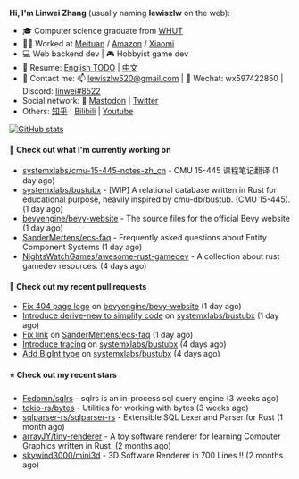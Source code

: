 **Hi, I'm Linwei Zhang** (usually naming **lewiszlw** on the web):
- 🎓 Computer science graduate from [WHUT](https://en.wikipedia.org/wiki/Wuhan_University_of_Technology)
- 👨‍💻 Worked at [Meituan](https://about.meituan.com/home) / [Amazon](https://www.amazon.com/) / [Xiaomi](https://www.mi.com/)
- 💻 Web backend dev | 🎮 Hobbyist game dev
- 📄 Resume: [English TODO](https://github.com/lewiszlw/lewiszlw/blob/main/Resume_EN.md) | [中文](https://github.com/lewiszlw/lewiszlw/blob/main/Resume_CN.md)
- 📱 Contact me: 📫 [lewiszlw520@gmail.com](mailto:lewiszlw520@gmail.com) | 💬 Wechat: wx597422850 | Discord: [linwei#8522](http://discordapp.com/users/891664307035713576)
- Social network: 🦣 [Mastodon](https://mastodon.world/@lewiszlw) | [Twitter](https://twitter.com/lewiszlw)
- Others: [知乎](https://www.zhihu.com/people/tian-qian-zhu-wu-ya) | [Bilibili](https://space.bilibili.com/43876861) | [Youtube](https://www.youtube.com/channel/UCnvri1tqAjxsp9nGQ63zUNw)

[![GitHub stats](https://github-readme-stats.vercel.app/api?username=lewiszlw&count_private=true&show_icons=true&theme=solarized-dark&include_all_commits=true)](https://github.com/anuraghazra/github-readme-stats)

#### 👷 Check out what I'm currently working on

- [systemxlabs/cmu-15-445-notes-zh_cn](https://github.com/systemxlabs/cmu-15-445-notes-zh_cn) - CMU 15-445 课程笔记翻译 (1 day ago)
- [systemxlabs/bustubx](https://github.com/systemxlabs/bustubx) - [WIP] A relational database written in Rust for educational purpose, heavily inspired by cmu-db/bustub. (CMU 15-445). (1 day ago)
- [bevyengine/bevy-website](https://github.com/bevyengine/bevy-website) - The source files for the official Bevy website (1 day ago)
- [SanderMertens/ecs-faq](https://github.com/SanderMertens/ecs-faq) - Frequently asked questions about Entity Component Systems (1 day ago)
- [NightsWatchGames/awesome-rust-gamedev](https://github.com/NightsWatchGames/awesome-rust-gamedev) - A collection about rust gamedev resources. (4 days ago)

#### 🔨 Check out my recent pull requests

- [Fix 404 page logo](https://github.com/bevyengine/bevy-website/pull/739) on [bevyengine/bevy-website](https://github.com/bevyengine/bevy-website) (1 day ago)
- [Introduce derive-new to simplify code](https://github.com/systemxlabs/bustubx/pull/48) on [systemxlabs/bustubx](https://github.com/systemxlabs/bustubx) (1 day ago)
- [Fix link](https://github.com/SanderMertens/ecs-faq/pull/19) on [SanderMertens/ecs-faq](https://github.com/SanderMertens/ecs-faq) (1 day ago)
- [Introduce tracing](https://github.com/systemxlabs/bustubx/pull/47) on [systemxlabs/bustubx](https://github.com/systemxlabs/bustubx) (4 days ago)
- [Add BigInt type](https://github.com/systemxlabs/bustubx/pull/46) on [systemxlabs/bustubx](https://github.com/systemxlabs/bustubx) (4 days ago)

#### ⭐ Check out my recent stars

- [Fedomn/sqlrs](https://github.com/Fedomn/sqlrs) - sqlrs is an in-process sql query engine (3 weeks ago)
- [tokio-rs/bytes](https://github.com/tokio-rs/bytes) - Utilities for working with bytes (3 weeks ago)
- [sqlparser-rs/sqlparser-rs](https://github.com/sqlparser-rs/sqlparser-rs) - Extensible SQL Lexer and Parser for Rust (1 month ago)
- [arrayJY/tiny-renderer](https://github.com/arrayJY/tiny-renderer) - A toy software renderer for learning Computer Graphics written in Rust. (2 months ago)
- [skywind3000/mini3d](https://github.com/skywind3000/mini3d) - 3D Software Renderer in 700 Lines !! (2 months ago)
